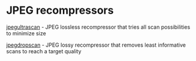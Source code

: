 # JPEG recompressors
[jpegultrascan](jpegultrascan.md) - JPEG lossless recompressor that tries all scan possibilities to minimize size

[jpegdropscan](jpegdropscan.md) - JPEG lossy recompressor that removes least informative scans to reach a target quality
